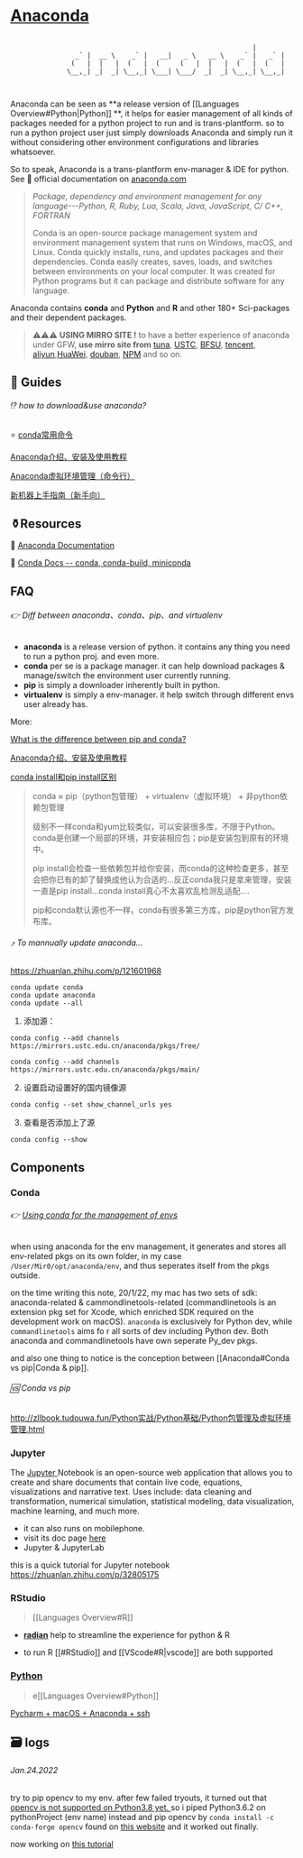 # [Anaconda](https://anaconda.org/daddymir0/dashboard)

``` text

                                                            |
                _` |  __ \    _` |   __|   _ \   __ \    _` |   _` |
               (   |  |   |  (   |  (     (   |  |   |  (   |  (   |
              \__,_| _|  _| \__,_| \___| \___/  _|  _| \__,_| \__,_|

          
```

Anaconda can be seen as **a release version of [[Languages Overview#Python|Python]] **, it helps for easier management of all kinds of packages needed for a python project to run and is trans-plantform. so to run a python project user  just simply downloads Anaconda and simply run it without considering other environment configurations and libraries  whatsoever. 

So to speak, Anaconda is a trans-plantform env-manager & IDE for python. See 📜 official documentation on [anaconda.com](https://docs.anaconda.com)

> *Package, dependency and environment management for any language---Python, R, Ruby, Lua, Scala, Java, JavaScript, C/ C++, FORTRAN*
>
> Conda is an open-source package management system and environment management system that runs on Windows, macOS, and Linux. Conda quickly installs, runs, and updates packages and their dependencies. Conda easily creates, saves, loads, and switches between environments on your local computer. It was created for Python programs but it can package and distribute software for any language.

Anaconda contains **conda** and **Python** and **R** and other 180+ Sci-packages and their dependent packages. 



> ⚠️⚠️⚠️ **USING MIRRO SITE !** 
> to have a better experience of anaconda under GFW, **use mirro site from** [tuna](https://mirrors.tuna.tsinghua.edu.cn), [USTC](http://mirrors.ustc.edu.cn), [BFSU](https://mirrors.bfsu.edu.cn), [tencent](https://mirrors.cloud.tencent.com), [aliyun](https://developer.aliyun.com/mirror/),[HuaWei](https://mirrors.huaweicloud.com/home), [douban](http://pypi.doubanio.com/simple/),  [NPM](https://developer.aliyun.com/special/npm/notice) and so on. 



## 🦮 Guides

###### ⁉️ how to download&use anaconda?

⭐️ [conda常用命令](https://blog.csdn.net/zhayushui/article/details/80433768)

[Anaconda介绍、安装及使用教程](https://www.jianshu.com/p/62f155eb6ac5) 

[Anaconda虚拟环境管理（命令行）](https://blog.csdn.net/mighty13/article/details/119791434)

[新机器上手指南（新手向）](https://taylover2016.github.io/新机器上手指南（新手向）/index.html)



## ⚱️Resources

📂 [Anaconda Documentation](https://docs.anaconda.com/anacondaorg/user-guide/)

📂 [Conda Docs -- conda, conda-build, miniconda](https://docs.conda.io/en/latest/)



## FAQ

###### 👉 Diff between  anaconda、conda、pip、and virtualenv

+ **anaconda** is a release version of python. it contains any thing you need to run a python proj. and even more.
+ **conda** per se is a package manager. it can help download packages & manage/switch the environment user currently running.  
+ **pip** is simply a downloader inherently built in python.
+ **virtualenv** is simply a env-manager. it help switch through different envs user already has.

More: 

[What is the difference between pip and conda?](https://stackoverflow.com/questions/20994716/what-is-the-difference-between-pip-and-conda)

[Anaconda介绍、安装及使用教程](https://www.jianshu.com/p/62f155eb6ac5)

[conda install和pip install区别](https://www.cnblogs.com/Li-JT/p/14024034.html)

> conda ≈ pip（python包管理） + virtualenv（虚拟环境） + 非python依赖包管理
>
> 级别不一样conda和yum比较类似，可以安装很多库，不限于Python。conda是创建一个局部的环境，并安装相应包；pip是安装包到原有的环境中。
>
> pip install会检查一些依赖包并给你安装，而conda的这种检查更多，甚至会把你已有的卸了替换成他认为合适的...反正conda我只是拿来管理，安装一直是pip install...conda install真心不太喜欢乱检测乱适配....
>
> pip和conda默认源也不一样。conda有很多第三方库，pip是python官方发布库。





######  ⤴️ To mannually update anaconda...

https://zhuanlan.zhihu.com/p/121601968

```shell
conda update conda
conda update anaconda
conda update --all
```

1. 添加源：

```shell
conda config --add channels https://mirrors.ustc.edu.cn/anaconda/pkgs/free/

conda config --add channels https://mirrors.ustc.edu.cn/anaconda/pkgs/main/
```

2. 设置启动设置好的国内镜像源

```shell 
conda config --set show_channel_urls yes
```

3. 查看是否添加上了源

```shell
conda config --show
```



## Components

### Conda

###### 👉 [Using conda for the management of envs](https://medium.com/python4u/用conda建立及管理python虛擬環境-b61fd2a76566)

when using anaconda for the env management, it generates and stores all env-related pkgs on its own folder, in my case  `/User/Mir0/opt/anaconda/env`, and thus seperates itself from the pkgs outside. 

on the time writing this note, 20/1/22,  my mac has two sets of sdk: anaconda-related & cammondlinetools-related (commandlinetools is an extension pkg set for Xcode, which enriched SDK required on the development work on macOS). `anaconda` is exclusively for Python dev, while `commandlinetools` aims fo r all sorts of dev including Python dev. Both anaconda and commandlinetools have own seperate Py_dev pkgs. 

and also one thing to notice  is the conception between [[Anaconda#Conda vs pip|Conda & pip]]. 



###### 🆚 Conda vs pip

http://zllbook.tudouwa.fun/Python实战/Python基础/Python包管理及虚拟环境管理.html



### Jupyter

The [Jupyter ](https://jupyter.orgNotebook) Notebook is an open-source web application that allows you to create and share documents that contain live code, equations, visualizations and narrative text. Uses include: data cleaning and transformation, numerical simulation, statistical modeling, data visualization, machine learning, and much more. 
+ it can also runs on mobilephone.
+ visit its doc page [here](https://jupyter.org/documentation)
+ Jupyter & JupyterLab

this is a quick tutorial for Jupyter notebook https://zhuanlan.zhihu.com/p/32805175



### RStudio

> [[Languages Overview#R]]
+ **[radian](https://github.com/randy3k/radian)** help to streamline the experience for python & R

+ to run R [[#RStudio]] and [[VScode#R|vscode]] are both supported 

  

### [Python](http://damnwidget.github.io/anaconda/)

> e[[Languages Overview#Python]]

[Pycharm + macOS + Anaconda + ssh ](https://zhuanlan.zhihu.com/p/83791688)



## 🗃 logs

###### Jan.24.2022

try to pip opencv to my env. after few failed tryouts, it turned out that [opencv is not supported on Python3.8 yet. ](https://stackoverflow.com/a/58918787/16542494) so i piped Python3.6.2 on pythonProject (env name) instead and pip opencv by `conda install -c conda-forge opencv` found on [this website](https://anaconda.org/conda-forge/opencv) and it worked out finally. 

now working on [this tutorial](https://new.pythonforengineers.com/blog/image-and-video-processing-in-python/)

